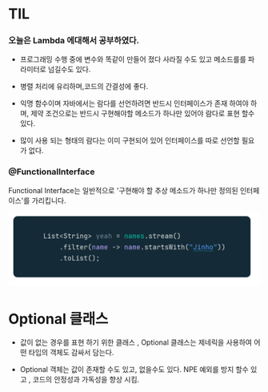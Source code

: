 # TIL

### 오늘은 Lambda 에대해서 공부하였다.

- 프로그래밍 수행 중에 변수와 똑같이 만들어 졌다 사라질 수도 있고 메소드를를 파라미터로 넘길수도 있다.

- 병렬 처리에 유리하며,코드의 간결성에 좋다.

- 익명 함수이며 자바에서는 람다를 선언하려면 반드시 인터페이스가 존재 하여야 하며, 제약 조건으로는 반드시 구현해야할 메소드가 하나만 있어야 람다로 표현 할수 있다.

- 많이 사용 되는 형태의 람다는 이미 구현되어 있어 인터페이스를 따로 선언할 필요가 없다.

### @FunctionalInterface

Functional Interface는 일반적으로 '구현해야 할 추상 메소드가 하나만 정의된 인터페이스'를 가리킵니다.

![alt text](image.png)

# Optional 클래스

- 값이 없는 경우를 표현 하기 위한 클래스 , Optional 클래스는 제네릭을 사용하여 어떤 타입의 객체도 감싸서 담는다.

- Optional 객체는 값이 존재할 수도 있고, 없을수도 있다. NPE 예외를 방지 할수 있고 , 코드의 안정성과 가독성을 향상 시킴.
